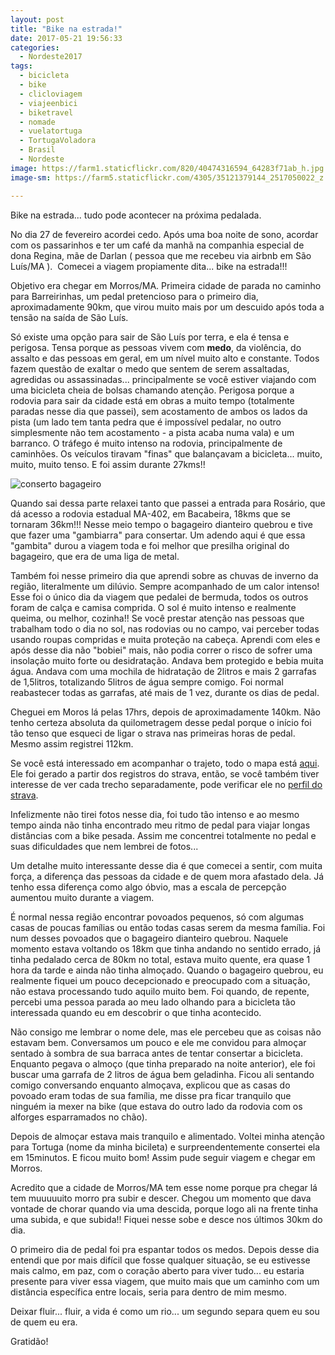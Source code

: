 ```yaml
---
layout: post
title: "Bike na estrada!"
date: 2017-05-21 19:56:33
categories:
  - Nordeste2017
tags:
  - bicicleta
  - bike
  - clicloviagem
  - viajeenbici
  - biketravel
  - nomade
  - vuelatortuga
  - TortugaVoladora
  - Brasil
  - Nordeste
image: https://farm1.staticflickr.com/820/40474316594_64283f71ab_h.jpg
image-sm: https://farm5.staticflickr.com/4305/35121379144_2517050022_z.jpg

---
```


Bike na estrada... tudo pode acontecer na próxima pedalada.

No dia 27 de fevereiro acordei cedo. Após uma boa noite de sono, acordar com os passarinhos e ter um café da manhã na companhia especial de dona Regina, mãe de Darlan ( pessoa que me recebeu via airbnb em São Luís/MA ).  Comecei a viagem propiamente dita... bike na estrada!!!

Objetivo era chegar em Morros/MA. Primeira cidade de parada no caminho para Barreirinhas, um pedal pretencioso para o primeiro dia, aproximadamente 90km, que virou muito mais por um descuido após toda a tensão na saída de São Luís.

Só existe uma opção para sair de São Luís por terra, e ela é tensa e perigosa. Tensa porque as pessoas vivem com <b>medo</b>, da violência, do assalto e das pessoas em geral, em um nível muito alto e constante. Todos fazem questão de exaltar o medo que sentem de serem assaltadas, agredidas ou assassinadas... principalmente se você estiver viajando com uma bicicleta cheia de bolsas chamando atenção. Perigosa porque a rodovia para sair da cidade está em obras a muito tempo (totalmente paradas nesse dia que passei), sem acostamento de ambos os lados da pista (um lado tem tanta pedra que é impossível pedalar, no outro simplesmente não tem acostamento - a pista acaba numa vala) e um barranco. O tráfego é muito intenso na rodovia, principalmente de caminhões. Os veículos tiravam "finas" que balançavam a bicicleta... muito, muito, muito tenso. E foi assim durante 27kms!!

![conserto bagageiro](https://farm5.staticflickr.com/4305/35121379144_ac5d7ef45b_k.jpg)

Quando sai dessa parte relaxei tanto que passei a entrada para Rosário, que dá acesso a rodovia estadual MA-402, em Bacabeira, 18kms  que se tornaram 36km!!! Nesse meio tempo o bagageiro dianteiro quebrou e tive que fazer uma "gambiarra" para consertar. Um adendo aqui é que essa "gambita" durou a viagem toda e foi melhor que presilha original do bagageiro, que era de uma liga de metal.

Também foi nesse primeiro dia que aprendi sobre as chuvas de inverno da região, literalmente um dilúvio. Sempre acompanhado de um calor intenso! Esse foi o único dia da viagem que pedalei de bermuda, todos os outros foram de calça e camisa comprida. O sol é muito intenso e realmente queima, ou melhor, cozinha!! Se você prestar atenção nas pessoas que trabalham todo o dia no sol, nas rodovias ou no campo, vai perceber todas usando roupas compridas e muita proteção na cabeça. Aprendi com eles e após desse dia não "bobiei" mais, não podia correr o risco de sofrer uma insolação muito forte ou desidratação. Andava bem protegido e bebia muita água.  Andava com uma mochila de hidratação de 2litros e mais 2 garrafas de 1,5litros, totalizando 5litros de água sempre comigo. Foi normal reabastecer todas as garrafas, até mais de 1 vez, durante os dias de pedal.

Cheguei em Moros lá pelas 17hrs, depois de aproximadamente 140km. Não tenho certeza absoluta da quilometragem desse pedal porque o início foi tão tenso que esqueci de ligar o strava nas primeiras horas de pedal. Mesmo assim registrei 112km.

Se você está interessado em acompanhar o trajeto, todo o mapa está [aqui](https://www.google.com/maps/d/viewer?mid=1C4BxbsuyaMJ6w0KrrdSJvV_Xsvs&ll=-5.402731198365297%2C-39.586930499999994&z=7). Ele foi gerado a partir dos registros do strava, então, se você também tiver interesse de ver cada trecho separadamente, pode verificar ele no [perfil do strava](https://www.strava.com/athletes/3781796).

Infelizmente não tirei fotos nesse dia, foi tudo tão intenso e ao mesmo tempo ainda não tinha encontrado meu ritmo de pedal para viajar longas distâncias com a bike pesada. Assim me concentrei totalmente no pedal e suas dificuldades que nem lembrei de fotos...

Um detalhe muito interessante desse dia é que comecei a sentir, com muita força, a diferença das pessoas da cidade e de quem mora afastado dela. Já tenho essa diferença como algo óbvio, mas a escala de percepção aumentou muito durante a viagem.

É normal nessa região encontrar povoados pequenos, só com algumas casas de poucas famílias ou então todas casas serem da mesma família. Foi num desses povoados que o bagageiro dianteiro quebrou. Naquele momento estava voltando os 18km que tinha andando no sentido errado, já tinha pedalado cerca de 80km no total, estava muito quente, era quase 1 hora da tarde e ainda não tinha almoçado. Quando o bagageiro quebrou, eu realmente fiquei um pouco decepcionado e preocupado com a situação, não estava processando tudo aquilo muito bem. Foi quando, de repente, percebi uma pessoa parada ao meu lado olhando para a bicicleta tão interessada quando eu em descobrir o que tinha acontecido.

Não consigo me lembrar o nome dele, mas ele percebeu que as coisas não estavam bem. Conversamos um pouco e ele me convidou para almoçar sentado à sombra de sua barraca antes de tentar consertar a bicicleta. Enquanto pegava o almoço (que tinha preparado na noite anterior), ele foi buscar uma garrafa de 2 litros de água bem geladinha. Ficou ali sentando comigo conversando enquanto almoçava, explicou que as casas do povoado eram todas de sua família, me disse pra ficar tranquilo que ninguém ia mexer na bike (que estava do outro lado da rodovia com os alforges esparramados no chão).

Depois de almoçar estava mais tranquilo e alimentado. Voltei minha atenção para Tortuga (nome da minha bicileta) e surpreendentemente consertei ela em 15minutos. E ficou muito bom! Assim pude seguir viagem e chegar em Morros.

Acredito que a cidade de Morros/MA tem esse nome porque pra chegar lá tem muuuuuito morro pra subir e descer. Chegou um momento que dava vontade de chorar quando via uma descida, porque logo ali na frente tinha uma subida, e que subida!! Fiquei nesse sobe e desce nos últimos 30km do dia.

O primeiro dia de pedal foi pra espantar todos os medos. Depois desse dia entendi que por mais difícil que fosse qualquer situação, se eu estivesse mais calmo, em paz, com o coração aberto para viver tudo... eu estaria presente para viver essa viagem, que muito mais que um caminho com um distância específica entre locais, seria para dentro de mim mesmo.

Deixar fluir... fluir, a vida é como um rio... um segundo separa quem eu sou de quem eu era.

Gratidão!
